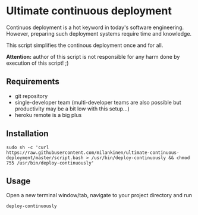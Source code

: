 # Ultimate continuous deployment

Continuos deployment is a hot keyword in today's software engineering.
However, preparing such deployment systems require time and knowledge.

This script simplifies the continous deployment once and for all.

**Attention:** author of this script is not responsible for any harm done by
execution of this script! ;)

## Requirements

* git repository
* single-developer team (multi-developer teams are also possible but productivity may be a bit low with this setup...)
* heroku remote is a big plus

## Installation

    sudo sh -c 'curl https://raw.githubusercontent.com/milankinen/ultimate-continuous-deployment/master/script.bash > /usr/bin/deploy-continuously && chmod 755 /usr/bin/deploy-continuously'


## Usage

Open a new terminal window/tab, navigate to your project directory and run

    deploy-continuously

